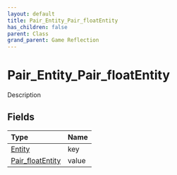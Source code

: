 ```yaml
---
layout: default
title: Pair_Entity_Pair_floatEntity
has_children: false
parent: Class
grand_parent: Game Reflection
---
```

# Pair_Entity_Pair_floatEntity
Description 

## Fields

| Type | Name |
|:----------|:--------------|
| [Entity](/riftbreaker-wiki/docs/game-reflection/classes/entity/) | key |
| [Pair_floatEntity](/riftbreaker-wiki/docs/game-reflection/classes/pair_float_entity/) | value |

